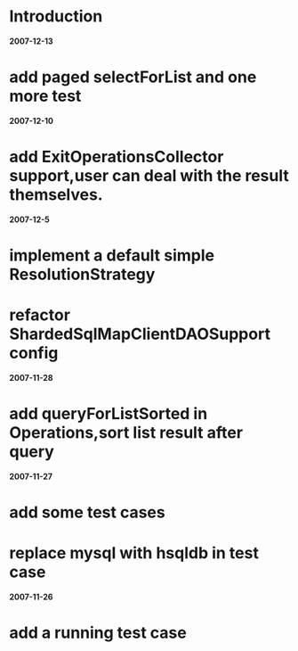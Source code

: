 # Introduction #

**2007-12-13**

# add paged selectForList and one more test

**2007-12-10**

# add ExitOperationsCollector support,user can deal with the result themselves.

**2007-12-5**

# implement a default simple ResolutionStrategy

# refactor ShardedSqlMapClientDAOSupport config

**2007-11-28**

# add queryForListSorted in Operations,sort list result after query

**2007-11-27**

# add some test cases

# replace mysql with hsqldb in test case

**2007-11-26**

# add a running test case